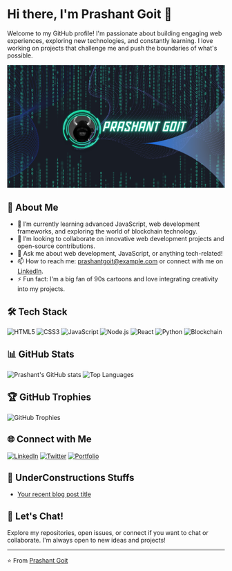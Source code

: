 # Hi there, I'm Prashant Goit 👋

Welcome to my GitHub profile! I'm passionate about building engaging web experiences, exploring new technologies, and constantly learning. I love working on projects that challenge me and push the boundaries of what's possible.

![GitHub Banner](https://github.com/PrashantGoit/PrashantGoit/blob/main/Prashant%20Goit.png?raw=true) <!-- Optional: Add a custom banner image URL here -->

## 🚀 About Me

- 🌱 I’m currently learning advanced JavaScript, web development frameworks, and exploring the world of blockchain technology.
- 👯 I’m looking to collaborate on innovative web development projects and open-source contributions.
- 💬 Ask me about web development, JavaScript, or anything tech-related!
- 📫 How to reach me: [prashantgoit@example.com](mailto:reach@prashantgoit.com.np) or connect with me on [LinkedIn](https://www.linkedin.com/in/prashantgoit).
- ⚡ Fun fact: I'm a big fan of 90s cartoons and love integrating creativity into my projects.

## 🛠️ Tech Stack

![HTML5](https://img.shields.io/badge/html5-%23E34F26.svg?style=flat&logo=html5&logoColor=white)
![CSS3](https://img.shields.io/badge/css3-%231572B6.svg?style=flat&logo=css3&logoColor=white)
![JavaScript](https://img.shields.io/badge/javascript-%23323330.svg?style=flat&logo=javascript&logoColor=%23F7DF1E)
![Node.js](https://img.shields.io/badge/node.js-%2343853D.svg?style=flat&logo=node.js&logoColor=white)
![React](https://img.shields.io/badge/react-%2320232a.svg?style=flat&logo=react&logoColor=%2361DAFB)
![Python](https://img.shields.io/badge/python-%2314354C.svg?style=flat&logo=python&logoColor=white)
![Blockchain](https://img.shields.io/badge/blockchain-%232E3B4E.svg?style=flat&logo=blockchain-dot-com&logoColor=white)

## 📊 GitHub Stats

![Prashant's GitHub stats](https://github-readme-stats.vercel.app/api?username=PrashantGoit&show_icons=true&theme=radical)
![Top Languages](https://github-readme-stats.vercel.app/api/top-langs/?username=PrashantGoit&layout=compact&theme=radical)

## 🏆 GitHub Trophies

![GitHub Trophies](https://github-profile-trophy.vercel.app/?username=PrashantGoit&theme=radical&no-bg=true&no-frame=true&column=7)

## 🌐 Connect with Me

[![LinkedIn](https://img.shields.io/badge/LinkedIn-%230077B5.svg?style=flat&logo=linkedin&logoColor=white)](https://www.linkedin.com/in/prashantgoit/)
[![Twitter](https://img.shields.io/badge/Twitter-%231DA1F2.svg?style=flat&logo=twitter&logoColor=white)](https://x.com/PrashantGoit)
[![Portfolio](https://img.shields.io/badge/Portfolio-%23ff69b4.svg?style=flat&logo=google-chrome&logoColor=white)](https://www.prashantgoit.com.np/)

## 📕 UnderConstructions Stuffs


- [Your recent blog post title](https://www.prashantgoit.com.np/Exclusive/#)

## 💬 Let's Chat!

Explore my repositories, open issues, or connect if you want to chat or collaborate. I'm always open to new ideas and projects!

---

⭐️ From [Prashant Goit](https://github.com/PrashantGoit)
